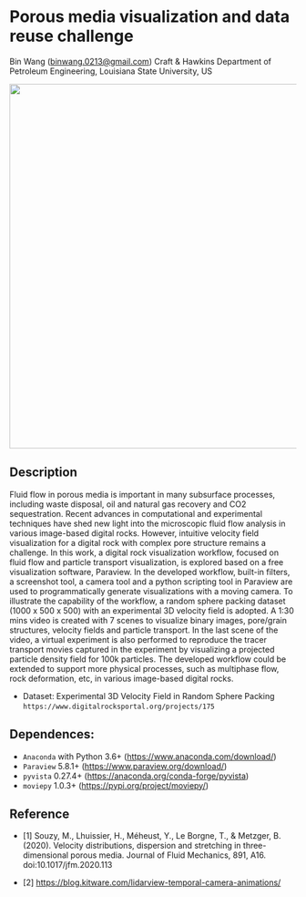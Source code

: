 Porous media visualization and data reuse challenge
==============================================================================================
Bin Wang (binwang.0213@gmail.com)
Craft & Hawkins Department of Petroleum Engineering, Louisiana State University, US

<p align="center">
<img src="../master/output/Cover.jpg?raw=true" height="640" />
</p>

## Description

Fluid flow in porous media is important in many subsurface processes, including waste disposal, oil and natural gas recovery and CO2 sequestration. Recent advances in computational and experimental techniques have shed new light into the microscopic fluid flow analysis in various image-based digital rocks.  However, intuitive velocity field visualization for a digital rock with complex pore structure remains a challenge. In this work, a digital rock visualization workflow, focused on fluid flow and particle transport visualization, is explored based on a free visualization software, Paraview. In the developed workflow, built-in filters, a screenshot tool, a camera tool and a python scripting tool in Paraview are used to programmatically generate visualizations with a moving camera. To illustrate the capability of the workflow, a random sphere packing dataset (1000 x 500 x 500) with an experimental 3D velocity field is adopted. A 1:30 mins video is created with 7 scenes to visualize binary images, pore/grain structures, velocity fields and particle transport. In the last scene of the video, a virtual experiment is also performed to reproduce the tracer transport movies captured in the experiment by visualizing a projected particle density field for 100k particles. The developed workflow could be extended to support more physical processes, such as multiphase flow, rock deformation, etc, in various image-based digital rocks.

* Dataset: Experimental 3D Velocity Field in Random Sphere Packing `https://www.digitalrocksportal.org/projects/175`

## Dependences:
* `Anaconda` with Python 3.6+ (https://www.anaconda.com/download/)
* `Paraview` 5.8.1+ (https://www.paraview.org/download/)
* `pyvista` 0.27.4+ (https://anaconda.org/conda-forge/pyvista)
* `moviepy` 1.0.3+ (https://pypi.org/project/moviepy/)

## Reference
* [1] Souzy, M., Lhuissier, H., Méheust, Y., Le Borgne, T., & Metzger, B. (2020). Velocity distributions, dispersion and stretching in three-dimensional porous media. Journal of Fluid Mechanics, 891, A16. doi:10.1017/jfm.2020.113

* [2] https://blog.kitware.com/lidarview-temporal-camera-animations/
